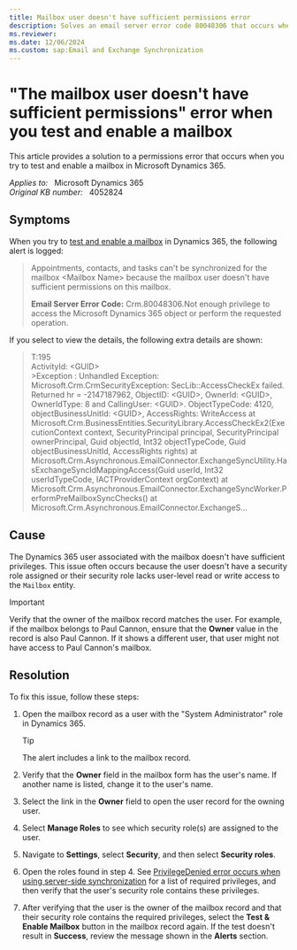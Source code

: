 ```yaml
---
title: Mailbox user doesn't have sufficient permissions error
description: Solves an email server error code 80048306 that occurs when you try to test and enable a mailbox in Microsoft Dynamics 365.
ms.reviewer: 
ms.date: 12/06/2024
ms.custom: sap:Email and Exchange Synchronization
---
```

# "The mailbox user doesn't have sufficient permissions" error when you test and enable a mailbox

This article provides a solution to a permissions error that occurs when you try to test and enable a mailbox in Microsoft Dynamics 365.

_Applies to:_ &nbsp; Microsoft Dynamics 365  
_Original KB number:_ &nbsp; 4052824

## Symptoms

When you try to [test and enable a mailbox](/power-platform/admin/connect-exchange-online#test-the-configuration-of-mailboxes) in Dynamics 365, the following alert is logged:

> Appointments, contacts, and tasks can't be synchronized for the mailbox \<Mailbox Name> because the mailbox user doesn't have sufficient permissions on this mailbox.
>
> **Email Server Error Code:** Crm.80048306.Not enough privilege to access the Microsoft Dynamics 365 object or perform the requested operation.

If you select to view the details, the following extra details are shown:

> T:195  
ActivityId: \<GUID>  
\>Exception : Unhandled Exception: Microsoft.Crm.CrmSecurityException: SecLib::AccessCheckEx failed. Returned hr = -2147187962, ObjectID: \<GUID>, OwnerId: \<GUID>,  OwnerIdType: 8 and CallingUser: \<GUID>. ObjectTypeCode: 4120, objectBusinessUnitId: \<GUID>, AccessRights: WriteAccess     at Microsoft.Crm.BusinessEntities.SecurityLibrary.AccessCheckEx2(ExecutionContext context, SecurityPrincipal principal, SecurityPrincipal ownerPrincipal, Guid objectId, Int32 objectTypeCode, Guid objectBusinessUnitId, AccessRights rights)    at Microsoft.Crm.Asynchronous.EmailConnector.ExchangeSyncUtility.HasExchangeSyncIdMappingAccess(Guid userId, Int32 userIdTypeCode, IACTProviderContext orgContext)    at Microsoft.Crm.Asynchronous.EmailConnector.ExchangeSyncWorker.PerformPreMailboxSyncChecks()    at Microsoft.Crm.Asynchronous.EmailConnector.ExchangeS...

## Cause

The Dynamics 365 user associated with the mailbox doesn't have sufficient privileges. This issue often occurs because the user doesn't have a security role assigned or their security role lacks user-level read or write access to the `Mailbox` entity.

> [!IMPORTANT]
> Verify that the owner of the mailbox record matches the user. For example, if the mailbox belongs to Paul Cannon, ensure that the **Owner** value in the record is also Paul Cannon. If it shows a different user, that user might not have access to Paul Cannon's mailbox.

## Resolution

To fix this issue, follow these steps:

1. Open the mailbox record as a user with the "System Administrator" role in Dynamics 365.
    > [!TIP]
    > The alert includes a link to the mailbox record.

2. Verify that the **Owner** field in the mailbox form has the user's name. If another name is listed, change it to the user's name.
3. Select the link in the **Owner** field to open the user record for the owning user.
4. Select **Manage Roles** to see which security role(s) are assigned to the user.
5. Navigate to **Settings**, select **Security**, and then select **Security roles**.

6. Open the roles found in step 4. See [PrivilegeDenied error occurs when using server-side synchronization](/previous-versions/troubleshoot/dynamics/crm/privilegedenied-error-when-using-server-side-sync) for a list of required privileges, and then verify that the user's security role contains these privileges.

7. After verifying that the user is the owner of the mailbox record and that their security role contains the required privileges, select the **Test & Enable Mailbox** button in the mailbox record again. If the test doesn't result in **Success**, review the message shown in the **Alerts** section.
